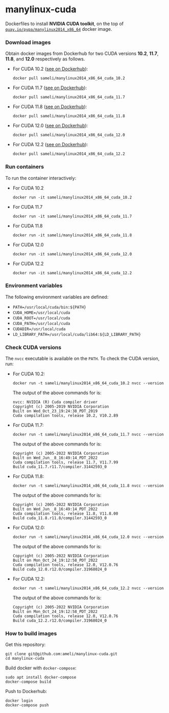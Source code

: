 # manylinux-cuda

Dockerfiles to install **NVIDIA CUDA toolkit**, on the top of [`quay.io/pypa/manylinux2014_x86_64`](https://github.com/pypa/manylinux) docker image.

### Download images

Obtain docker images from Dockerhub for two CUDA versions **10.2**, **11.7**, **11.8**, and **12.0** respectively as follows.

* For CUDA 10.2 ([see on Dockerhub](https://hub.docker.com/r/sameli/manylinux2014_x86_64_cuda_10.2)):

      docker pull sameli/manylinux2014_x86_64_cuda_10.2

* For CUDA 11.7 ([see on Dockerhub](https://hub.docker.com/r/sameli/manylinux2014_x86_64_cuda_11.7)):

      docker pull sameli/manylinux2014_x86_64_cuda_11.7

* For CUDA 11.8 ([see on Dockerhub](https://hub.docker.com/r/sameli/manylinux2014_x86_64_cuda_11.8)):

      docker pull sameli/manylinux2014_x86_64_cuda_11.8

* For CUDA 12.0 ([see on Dockerhub](https://hub.docker.com/r/sameli/manylinux2014_x86_64_cuda_12.0)):

      docker pull sameli/manylinux2014_x86_64_cuda_12.0

* For CUDA 12.2 ([see on Dockerhub](https://hub.docker.com/r/sameli/manylinux2014_x86_64_cuda_12.2)):

      docker pull sameli/manylinux2014_x86_64_cuda_12.2

### Run containers

To run the container interactively:

* For CUDA 10.2

      docker run -it sameli/manylinux2014_x86_64_cuda_10.2

* For CUDA 11.7

      docker run -it sameli/manylinux2014_x86_64_cuda_11.7

* For CUDA 11.8

      docker run -it sameli/manylinux2014_x86_64_cuda_11.8

* For CUDA 12.0

      docker run -it sameli/manylinux2014_x86_64_cuda_12.0

* For CUDA 12.2

      docker run -it sameli/manylinux2014_x86_64_cuda_12.2

### Environment variables

The following environment variables are defined:

* `PATH=/usr/local/cuda/bin:${PATH}`
* `CUDA_HOME=/usr/local/cuda`
* `CUDA_ROOT=/usr/local/cuda`
* `CUDA_PATH=/usr/local/cuda`
* `CUDADIR=/usr/local/cuda`
* `LD_LIBRARY_PATH=/usr/local/cuda/lib64:${LD_LIBRARY_PATH}`

### Check CUDA versions

The `nvcc` executable is available on the `PATH`. To check the CUDA version, run:

* For CUDA 10.2:

      docker run -t sameli/manylinux2014_x86_64_cuda_10.2 nvcc --version

  The output of the above commands for is:

      nvcc: NVIDIA (R) Cuda compiler driver
      Copyright (c) 2005-2019 NVIDIA Corporation
      Built on Wed_Oct_23_19:24:38_PDT_2019
      Cuda compilation tools, release 10.2, V10.2.89
    
* For CUDA 11.7:

      docker run -t sameli/manylinux2014_x86_64_cuda_11.7 nvcc --version
    
  The output of the above commands for is:

      Copyright (c) 2005-2022 NVIDIA Corporation
      Built on Wed_Jun__8_16:49:14_PDT_2022
      Cuda compilation tools, release 11.7, V11.7.99
      Build cuda_11.7.r11.7/compiler.31442593_0

* For CUDA 11.8:

      docker run -t sameli/manylinux2014_x86_64_cuda_11.8 nvcc --version
    
  The output of the above commands for is:

      Copyright (c) 2005-2022 NVIDIA Corporation
      Built on Wed_Jun__8_16:49:14_PDT_2022
      Cuda compilation tools, release 11.8, V11.8.00
      Build cuda_11.8.r11.8/compiler.31442593_0

* For CUDA 12.0:

      docker run -t sameli/manylinux2014_x86_64_cuda_12.0 nvcc --version
    
  The output of the above commands for is:

      Copyright (c) 2005-2022 NVIDIA Corporation
      Built on Mon_Oct_24_19:12:58_PDT_2022
      Cuda compilation tools, release 12.0, V12.0.76
      Build cuda_12.0.r12.0/compiler.31968024_0

* For CUDA 12.2:

      docker run -t sameli/manylinux2014_x86_64_cuda_12.2 nvcc --version
    
  The output of the above commands for is:

      Copyright (c) 2005-2022 NVIDIA Corporation
      Built on Mon_Oct_24_19:12:58_PDT_2022
      Cuda compilation tools, release 12.0, V12.0.76
      Build cuda_12.2.r12.0/compiler.31968024_0


### How to build images

Get this repository:

    git clone git@github.com:ameli/manylinux-cuda.git
    cd manylinux-cuda

Build docker with `docker-compose`:

    sudo apt install docker-compose
    docker-compose build

Push to Dockerhub:

    docker login
    docker-compose push
